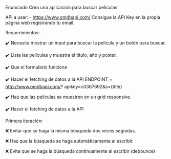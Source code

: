 Enunciado
Crea una aplicación para buscar películas

API a usar: - https://www.omdbapi.com/ Consigue la API Key en la propia página web registrando tu email.

Requerimientos:

✔️ Necesita mostrar un input para buscar la película y un botón para buscar.

✔️ Lista las películas y muestra el título, año y poster.

✔️ Que el formulario funcione

✔️ Hacer el fetching de datos a la API
    ENDPOINT = http://www.omdbapi.com/?
    apikey=c0367692&s={title}
    
✔️ Haz que las películas se muestren en un grid responsive.

✔️ Hacer el fetching de datos a la API

Primera iteración:

❌ Evitar que se haga la misma búsqueda dos veces seguidas.

❌ Haz que la búsqueda se haga automáticamente al escribir.

❌ Evita que se haga la búsqueda continuamente al escribir (debounce)